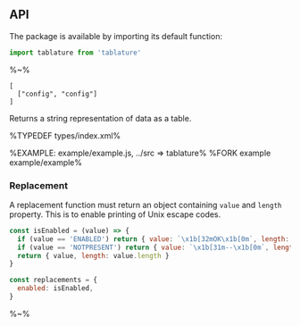## API

The package is available by importing its default function:

```js
import tablature from 'tablature'
```

%~%

```## tablature => String
[
  ["config", "config"]
]
```

Returns a string representation of data as a table.

%TYPEDEF types/index.xml%

%EXAMPLE: example/example.js, ../src => tablature%
%FORK example example/example%

### Replacement

A replacement function must return an object containing `value` and `length` property. This is to enable printing of Unix escape codes.

```js
const isEnabled = (value) => {
  if (value == 'ENABLED') return { value: `\x1b[32mOK\x1b[0m`, length: 2 }
  if (value == 'NOTPRESENT') return { value: `\x1b[31m--\x1b[0m`, length: 2 }
  return { value, length: value.length }
}

const replacements = {
  enabled: isEnabled,
}
```

%~%